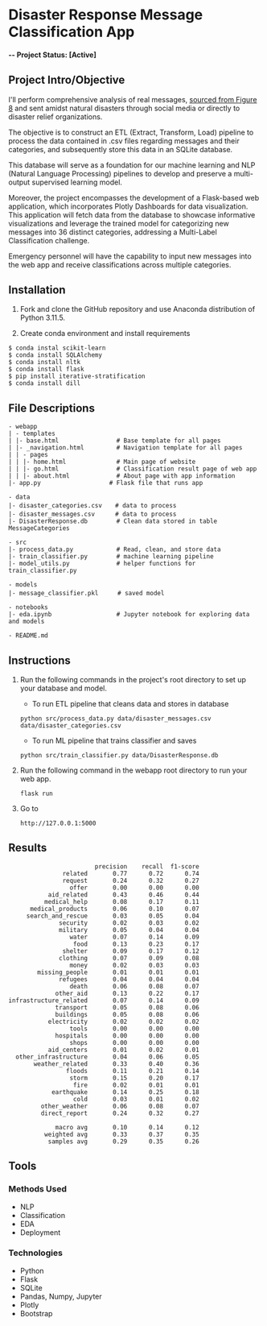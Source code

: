 # Disaster Response Message Classification App

#### -- Project Status: [Active]

## Project Intro/Objective
I'll perform comprehensive analysis of real messages, [sourced from Figure 8]((https://www.kaggle.com/datasets/sidharth178/disaster-response-messages?select=disaster_messages.csv)) and sent amidst natural disasters through social media or directly to disaster relief organizations. 

The objective is to construct an ETL (Extract, Transform, Load) pipeline to process the data contained in .csv files regarding messages and their categories, and subsequently store this data in an SQLite database. 

This database will serve as a foundation for our machine learning and NLP (Natural Language Processing) pipelines to develop and preserve a multi-output supervised learning model. 

Moreover, the project encompasses the development of a Flask-based web application, which incorporates Plotly Dashboards for data visualization. This application will fetch data from the database to showcase informative visualizations and leverage the trained model for categorizing new messages into 36 distinct categories, addressing a Multi-Label Classification challenge. 

Emergency personnel will have the capability to input new messages into the web app and receive classifications across multiple categories.

## Installation
    
1. Fork and clone the GitHub repository and use Anaconda distribution of Python 3.11.5.

2. Create conda environment and install requirements

```
$ conda instal scikit-learn
$ conda install SQLAlchemy
$ conda install nltk
$ conda install flask
$ pip install iterative-stratification
$ conda install dill
```

## File Descriptions
```
- webapp
| - templates
| |- base.html                # Base template for all pages
| |- _navigation.html         # Navigation template for all pages
| | - pages
| | |- home.html              # Main page of website
| | |- go.html                # Classification result page of web app
| | |- about.html             # About page with app information
|- app.py                   # Flask file that runs app

- data
|- disaster_categories.csv　  # data to process
|- disaster_messages.csv  　  # data to process
|- DisasterResponse.db        # Clean data stored in table MessageCategories

- src
|- process_data.py            # Read, clean, and store data
|- train_classifier.py        # machine learning pipeline
|- model_utils.py             # helper functions for train_classifier.py 

- models
|- message_classifier.pkl  　　# saved model

- notebooks
|- eda.ipynb                  # Jupyter notebook for exploring data and models

- README.md
```

## Instructions

1. Run the following commands in the project's root directory to set up your database and model.

    - To run ETL pipeline that cleans data and stores in database
    
    ```
    python src/process_data.py data/disaster_messages.csv data/disaster_categories.csv
    ```

    - To run ML pipeline that trains classifier and saves

    ```
    python src/train_classifier.py data/DisasterResponse.db
    ```

2. Run the following command in the webapp root directory to run your web app.

    ```
    flask run
    ```

3. Go to

    `http://127.0.0.1:5000`

## Results

```
                        precision    recall  f1-score
               related       0.77      0.72      0.74
               request       0.24      0.32      0.27
                 offer       0.00      0.00      0.00
           aid_related       0.43      0.46      0.44
          medical_help       0.08      0.17      0.11
      medical_products       0.06      0.10      0.07
     search_and_rescue       0.03      0.05      0.04
              security       0.02      0.03      0.02
              military       0.05      0.04      0.04
                 water       0.07      0.14      0.09
                  food       0.13      0.23      0.17
               shelter       0.09      0.17      0.12
              clothing       0.07      0.09      0.08
                 money       0.02      0.03      0.03
        missing_people       0.01      0.01      0.01
              refugees       0.04      0.04      0.04
                 death       0.06      0.08      0.07
             other_aid       0.13      0.22      0.17
infrastructure_related       0.07      0.14      0.09
             transport       0.05      0.08      0.06
             buildings       0.05      0.08      0.06
           electricity       0.02      0.02      0.02
                 tools       0.00      0.00      0.00
             hospitals       0.00      0.00      0.00
                 shops       0.00      0.00      0.00
           aid_centers       0.01      0.02      0.01
  other_infrastructure       0.04      0.06      0.05
       weather_related       0.33      0.40      0.36
                floods       0.11      0.21      0.14
                 storm       0.15      0.20      0.17
                  fire       0.02      0.01      0.01
            earthquake       0.14      0.25      0.18
                  cold       0.03      0.01      0.02
         other_weather       0.06      0.08      0.07
         direct_report       0.24      0.32      0.27

             macro avg       0.10      0.14      0.12
          weighted avg       0.33      0.37      0.35
           samples avg       0.29      0.35      0.26

```


## Tools

### Methods Used
* NLP
* Classification
* EDA
* Deployment

### Technologies
* Python
* Flask
* SQLite
* Pandas, Numpy, Jupyter
* Plotly
* Bootstrap